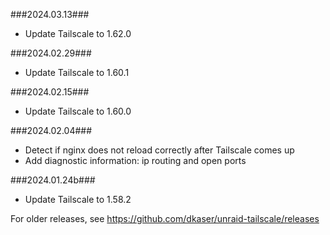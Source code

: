 ###2024.03.13###
- Update Tailscale to 1.62.0

###2024.02.29###
- Update Tailscale to 1.60.1

###2024.02.15###
- Update Tailscale to 1.60.0

###2024.02.04###
- Detect if nginx does not reload correctly after Tailscale comes up
- Add diagnostic information: ip routing and open ports

###2024.01.24b###
- Update Tailscale to 1.58.2

For older releases, see https://github.com/dkaser/unraid-tailscale/releases